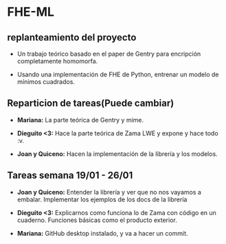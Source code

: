 # FHE-ML
## replanteamiento del proyecto
- Un trabajo teórico basado en el paper de Gentry para encripción completamente
homomorfa. 

- Usando una implementación de FHE de Python, entrenar un modelo de mínimos
cuadrados.

## Reparticion de tareas(Puede cambiar)
- __Mariana:__ La parte teórica de Gentry y mime.
  
- __Dieguito <3:__ Hace la parte teórica de Zama LWE y expone y hace todo :v.
  
- __Joan y Quiceno:__ Hacen la implementación de la librería y los modelos.
  
## Tareas semana 19/01 - 26/01
- __Joan y Quiceno:__ Entender la librería y ver que no nos vayamos a embalar. 
Implementar los ejemplos de los docs de la librería

- __Dieguito <3:__ Explicarnos como funciona lo de Zama con código en un cuaderno.
Funciones básicas como el producto exterior.

- __Mariana:__ GitHub desktop instalado, y va a hacer un commit.

